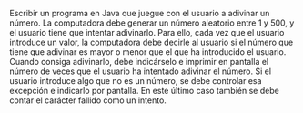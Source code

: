 Escribir un programa en Java que juegue con el usuario a adivinar un número. La computadora
debe generar un número aleatorio entre 1 y 500, y el usuario tiene que intentar adivinarlo. Para
ello, cada vez que el usuario introduce un valor, la computadora debe decirle al usuario si el
número que tiene que adivinar es mayor o menor que el que ha introducido el usuario. Cuando
consiga adivinarlo, debe indicárselo e imprimir en pantalla el número de veces que el usuario
ha intentado adivinar el número. Si el usuario introduce algo que no es un número, se debe
controlar esa excepción e indicarlo por pantalla. En este último caso también se debe contar el
carácter fallido como un intento.